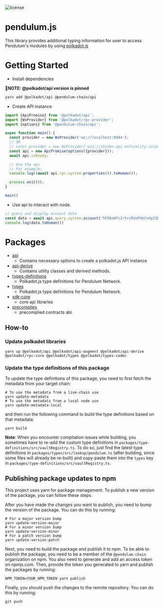 ![license](https://img.shields.io/badge/License-Apache%202.0-blue?logo=apache&style=flat-square)

# pendulum.js

This library provides additional typing information for user to access Pendulum's modules by
using [polkadot.js](https://github.com/polkadot-js/api)

# Getting Started

- Install dependencies

**📝NOTE: @polkadot/api version is pinned**

```bash
yarn add @polkadot/api @pendulum-chain/api
```

- Create API instance

```ts
import {ApiPromise} from '@polkadot/api';
import {WsProvider} from '@polkadot/rpc-provider';
import {options} from '@pendulum-chain/api';

async function main() {
  const provider = new WsProvider('ws://localhost:9944');
  // OR
  // const provider = new WsProvider('wss://shiden.api.onfinality.io/public-ws');
  const api = new ApiPromise(options({provider}));
  await api.isReady;

  // Use the api
  // For example:
  console.log((await api.rpc.system.properties()).toHuman());

  process.exit(0);
}

main()
```

- Use api to interact with node.

```ts
// query and display account data
const data = await api.query.system.account('5F98oWfz2r5rcRVnP9VCndg33DAAsky3iuoBSpaPUbgN9AJn');
console.log(data.toHuman())
```

# Packages

- [api](./packages/api)
  - Contains necessary options to create a polkadot.js API instance
- [api-derive](./packages/api-derive)
  - Contains utility classes and derived methods.
- [types-definitions](./packages/type-definitions)
  - Polkadot.js type definitions for Pendulum Network.
- [types](./packages/types)
  - Polkadot.js type definitions for Pendulum Network.
- [sdk-core](./packages/sdk-core)
  - core api libraries
- [precomplies](./packages/precomplies)
  - precomplied contracts abi

## How-to

### Update polkadot libraries

```shell
yarn up @polkadot/api @polkadot/api-augment @polkadot/api-derive @polkadot/rpc-core @polkadot/types @polkadot/types-codec
```

### Update the type definitions of this package

To update the type definitions of this package, you need to first fetch the metadata from your target chain:

```shell
# To use the metadata from a live-chain use
yarn update-metadata
# To use the metadata from a local node use
yarn update-metadata-local
```

and then run the following command to build the type definitions based on that metadata:

```shell
yarn build
```

**Note**: When you encounter compilation issues while building, you sometimes have to re-add the custom type definitions
in `packages/type-definitions/src/vaultRegistry.ts`.
To do so, just find the latest type definitions in `packages/types/src/lookup/pendulum.ts` (after building, since some
files will already be re-built) and copy-paste them into the `types` key
in `packages/type-definitions/src/vaultRegistry.ts`.

## Publishing package updates to npm

This project uses yarn for package management. To publish a new version of the package, you can follow these steps.

After you have made the changes you want to publish, you need to bump the version of the package. You can do this by
running:

```shell
# For a major version bump
yarn update-version-major
# For a minor version bump
yarn update-version-minor
# For a patch version bump
yarn update-version-patch
```

Next, you need to build the package and publish it to npm.
To be able to publish the package, you need to be a member of the `@pendulum-chain` organization on npm.
You also need to generate and add an access token on npmjs.com.
Then, provide the token you generated to yarn and publish the packages by running:

```shell
NPM_TOKEN=YOUR_NPM_TOKEN yarn publish
```

Finally, you should push the changes to the remote repository. You can do this by running:

```shell
git push
```
